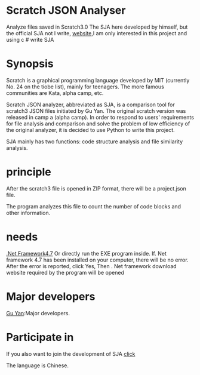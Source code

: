# Scratch JSON Analyser
Analyze files saved in Scratch3.0
The SJA here developed by himself, but the official SJA not I write, [website](https://gitee.com/gitkunkun/SJA),I am only interested in this project and using c # write SJA

# Synopsis
Scratch is a graphical programming language developed by MIT (currently No. 24 on the tiobe list), mainly for teenagers. The more famous communities are Kata, alpha camp, etc.

Scratch JSON analyzer, abbreviated as SJA, is a comparison tool for scratch3 JSON files initiated by Gu Yan. The original scratch version was released in camp a (alpha camp). In order to respond to users' requirements for file analysis and comparison and solve the problem of low efficiency of the original analyzer, it is decided to use Python to write this project.

SJA mainly has two functions: code structure analysis and file similarity analysis.

# principle
After the scratch3 file is opened in ZIP format, there will be a project.json file.

The program analyzes this file to count the number of code blocks and other information.

#  needs
[.Net Framework4.7](https://dotnet.microsoft.com/)
Or directly run the EXE program inside. If. Net framework 4.7 has been installed on your computer, there will be no error. After the error is reported, click Yes, Then . Net framework download website required by the program will be opened

# Major developers
[Gu Yan](https://gitee.com/guyanalone):Major developers.

# Participate in
If you also want to join the development of SJA [click](https://www.wenjuan.design/s/UZBZJv1mI3/)

The language is Chinese.
